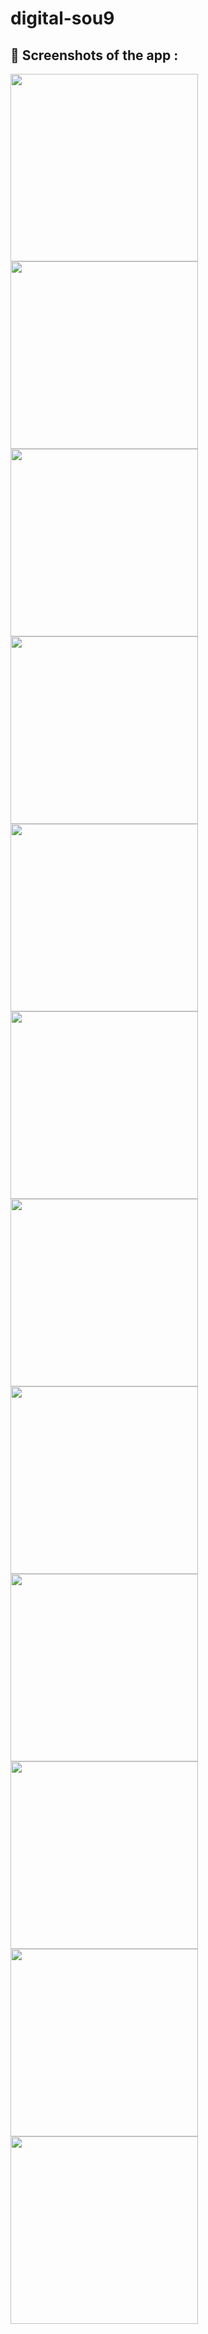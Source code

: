 # digital-sou9

<!-- ## Screenshots of the app : 

![](https://github.com/zarkaouii/digital-sou9/blob/main/screenshots/screen1.jpg?raw=true) -->


## 📸 Screenshots of the app :

<img src="screenshots/screen1.jpg" width="300"> <img src="screenshots/screen2.jpg" width="300"> <img src="screenshots/screen3.jpg" width="300"> <br>
<img src="screenshots/screen4.jpg" width="300"> <img src="screenshots/screen5.jpg" width="300"> <img src="screenshots/screen6.jpg" width="300"> <br>
<img src="screenshots/screen7.jpg" width="300"> <img src="screenshots/screen8.jpg" width="300"> <img src="screenshots/screen9.jpg" width="300"> <br>
<img src="screenshots/screen10.jpg" width="300"> <img src="screenshots/screen11.jpg" width="300"> <img src="screenshots/screen12.jpg" width="300">
